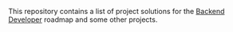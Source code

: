 This repository contains a list of project solutions for the [Backend Developer](https://roadmap.sh/backend) roadmap and some other projects.

